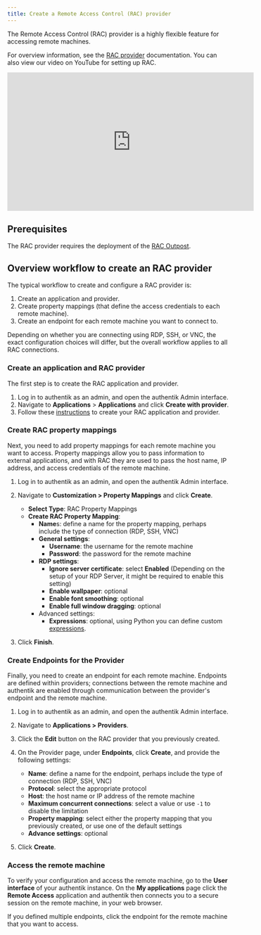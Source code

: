 ```yaml
---
title: Create a Remote Access Control (RAC) provider
---
```



The Remote Access Control (RAC) provider is a highly flexible feature for accessing remote machines.

For overview information, see the [RAC provider](./index.md) documentation. You can also view our video on YouTube for setting up RAC.

<iframe width="560" height="315" src="https://www.youtube.com/embed/9wahIBRV6Ts;start=22" title="YouTube video player" frameborder="0" allow="accelerometer; autoplay; clipboard-write; encrypted-media; gyroscope; picture-in-picture; web-share" allowfullscreen></iframe>

## Prerequisites

The RAC provider requires the deployment of the [RAC Outpost](../../outposts/index.mdx).

## Overview workflow to create an RAC provider

The typical workflow to create and configure a RAC provider is:

1. Create an application and provider.
2. Create property mappings (that define the access credentials to each remote machine).
3. Create an endpoint for each remote machine you want to connect to.

Depending on whether you are connecting using RDP, SSH, or VNC, the exact configuration choices will differ, but the overall workflow applies to all RAC connections.

### Create an application and RAC provider

The first step is to create the RAC application and provider.

1. Log in to authentik as an admin, and open the authentik Admin interface.
2. Navigate to **Applications** > **Applications** and click **Create with provider**.
3. Follow these [instructions](../../applications/manage_apps.mdx#instructions) to create your RAC application and provider.

### Create RAC property mappings

Next, you need to add property mappings for each remote machine you want to access. Property mappings allow you to pass information to external applications, and with RAC they are used to pass the host name, IP address, and access credentials of the remote machine.

1. Log in to authentik as an admin, and open the authentik Admin interface.
2. Navigate to **Customization > Property Mappings** and click **Create**.

    - **Select Type**: RAC Property Mappings
    - **Create RAC Property Mapping**:
        - **Name**s: define a name for the property mapping, perhaps include the type of connection (RDP, SSH, VNC)
        - **General settings**:
            - **Username**: the username for the remote machine
            - **Password**: the password for the remote machine
        - **RDP settings**:
            - **Ignore server certificate**: select **Enabled** (Depending on the setup of your RDP Server, it might be required to enable this setting)
            - **Enable wallpaper**: optional
            - **Enable font smoothing**: optional
            - **Enable full window dragging**: optional
        - Advanced settings:
            - **Expressions**: optional, using Python you can define custom [expressions](../property-mappings/expression.mdx).

3. Click **Finish**.

### Create Endpoints for the Provider

Finally, you need to create an endpoint for each remote machine. Endpoints are defined within providers; connections between the remote machine and authentik are enabled through communication between the provider's endpoint and the remote machine.

1. Log in to authentik as an admin, and open the authentik Admin interface.
2. Navigate to **Applications > Providers**.
3. Click the **Edit** button on the RAC provider that you previously created.
4. On the Provider page, under **Endpoints**, click **Create**, and provide the following settings:

    - **Name**: define a name for the endpoint, perhaps include the type of connection (RDP, SSH, VNC)
    - **Protocol**: select the appropriate protocol
    - **Host**: the host name or IP address of the remote machine
    - **Maximum concurrent connections**: select a value or use `-1` to disable the limitation
    - **Property mapping**: select either the property mapping that you previously created, or use one of the default settings
    - **Advance settings**: optional

5. Click **Create**.

### Access the remote machine

To verify your configuration and access the remote machine, go to the **User interface** of your authentik instance. On the **My applications** page click the **Remote Access** application and authentik then connects you to a secure session on the remote machine, in your web browser.

If you defined multiple endpoints, click the endpoint for the remote machine that you want to access.
